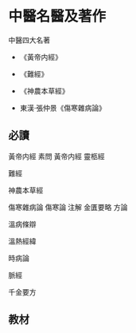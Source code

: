 # 中醫名醫及著作

中醫四大名著

- 《黃帝内經》

- 《難經》

- 《神農本草經》

- 東漢·張仲景《傷寒雜病論》

## 必讀

黃帝内經 素問
黃帝内經  靈柩經

難經

神農本草經

傷寒雜病論
	傷寒論  注解
	金匱要略  方論



溫病條辯

溫熱經緯

時病論

脈經



千金要方



## 教材

